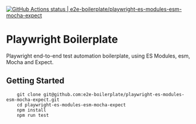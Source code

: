 [![GitHub Actions status | e2e-boilerplate/playwright-es-modules-esm-mocha-expect](https://github.com/e2e-boilerplate/playwright-es-modules-esm-mocha-expect/workflows/playwright-es-modules-esm-mocha-expect/badge.svg)](https://github.com/e2e-boilerplate/playwright-es-modules-esm-mocha-expect/actions?workflow=playwright-es-modules-esm-mocha-expect)

# Playwright Boilerplate

Playwright end-to-end test automation boilerplate, using ES Modules, esm, Mocha and Expect.

## Getting Started

    	git clone git@github.com:e2e-boilerplate/playwright-es-modules-esm-mocha-expect.git
    	cd playwright-es-modules-esm-mocha-expect
    	npm install
    	npm run test
